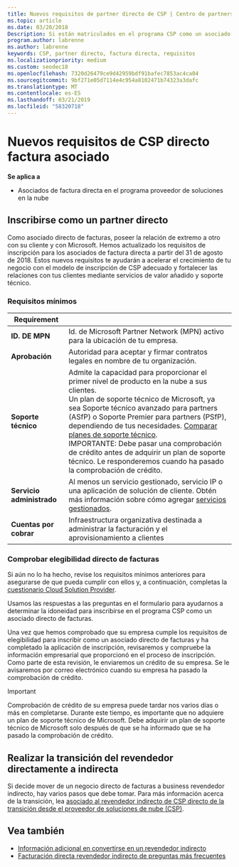 ```yaml
---
title: Nuevos requisitos de partner directo de CSP | Centro de partners
ms.topic: article
ms.date: 03/20/2018
Description: Si están matriculados en el programa CSP como un asociado directo, debe preparar cumplir estos requisitos de servicios y la compatibilidad actualizada.
program.author: labrenne
ms.author: labrenne
keywords: CSP, partner directo, factura directa, requisitos
ms.localizationpriority: medium
ms.custom: seodec18
ms.openlocfilehash: 7320d26479ce9d42959bdf91bafec7853ac4ca04
ms.sourcegitcommit: 9bf271e05d7114e4c954a8102471b74323a3dafc
ms.translationtype: MT
ms.contentlocale: es-ES
ms.lasthandoff: 03/21/2019
ms.locfileid: "58320718"
---
```

# <a name="csp-direct-bill-partner-new-requirements"></a>Nuevos requisitos de CSP directo factura asociado

**Se aplica a**

- Asociados de factura directa en el programa proveedor de soluciones en la nube

## <a name="enroll-as-a-direct-partner"></a>Inscribirse como un partner directo

Como asociado directo de facturas, poseer la relación de extremo a otro con su cliente y con Microsoft. Hemos actualizado los requisitos de inscripción para los asociados de factura directa a partir del 31 de agosto de 2018. Estos nuevos requisitos te ayudarán a acelerar el crecimiento de tu negocio con el modelo de inscripción de CSP adecuado y fortalecer las relaciones con tus clientes mediante servicios de valor añadido y soporte técnico.

### <a name="minimum-requirements"></a>Requisitos mínimos

|**Requirement**|                             |
|--------------------------------|--------------------------------------------------------------|
|**ID. DE MPN**   |Id. de Microsoft Partner Network (MPN) activo para la ubicación de tu empresa.    |
|**Aprobación**   |Autoridad para aceptar y firmar contratos legales en nombre de tu organización.|
|**Soporte técnico**   |Admite la capacidad para proporcionar el primer nivel de producto en la nube a sus clientes. <br>Un plan de soporte técnico de Microsoft, ya sea Soporte técnico avanzado para partners (ASfP) o Soporte Premier para partners (PSfP), dependiendo de tus necesidades. [Comparar planes de soporte técnico](https://partner.microsoft.com/en-US/support/partnersupport).<br> IMPORTANTE: Debe pasar una comprobación de crédito antes de adquirir un plan de soporte técnico. Le responderemos cuando ha pasado la comprobación de crédito. |
|**Servicio administrado**   |Al menos un servicio gestionado, servicio IP o una aplicación de solución de cliente. Obtén más información sobre cómo agregar [servicios gestionados](https://partner.microsoft.com/en-US/business-opportunities/managed-services-provider).|
|**Cuentas por cobrar** |Infraestructura organizativa destinada a administrar la facturación y el aprovisionamiento a clientes

### <a name="verify-direct-bill-eligibility"></a>Comprobar elegibilidad directo de facturas

Si aún no lo ha hecho, revise los requisitos mínimos anteriores para asegurarse de que pueda cumplir con ellos y, a continuación, completas la [cuestionario Cloud Solution Provider](https://partner.microsoft.com/cloud-solution-provider/assessment).

Usamos las respuestas a las preguntas en el formulario para ayudarnos a determinar la idoneidad para inscribirse en el programa CSP como un asociado directo de facturas.

Una vez que hemos comprobado que su empresa cumple los requisitos de elegibilidad para inscribir como un asociado directo de facturas y ha completado la aplicación de inscripción, revisaremos y compruebe la información empresarial que proporcionó en el proceso de inscripción. Como parte de esta revisión, le enviaremos un crédito de su empresa. Se le avisaremos por correo electrónico cuando su empresa ha pasado la comprobación de crédito.

>[!IMPORTANT]
>Comprobación de crédito de su empresa puede tardar nos varios días o más en completarse. Durante este tiempo, es importante que no adquiere un plan de soporte técnico de Microsoft. Debe adquirir un plan de soporte técnico de Microsoft solo después de que se ha informado que se ha pasado la comprobación de crédito.

## <a name="transition-from-direct-to-indirect-reseller"></a>Realizar la transición del revendedor directamente a indirecta

Si decide mover de un negocio directo de facturas a business revendedor indirecto, hay varios pasos que debe tomar. Para más información acerca de la transición, lea [asociado al revendedor indirecto de CSP directo de la transición desde el proveedor de soluciones de nube (CSP)](transition-direct-to-indirect.md). 

## <a name="see-also"></a>Vea también

- [Información adicional en convertirse en un revendedor indirecto](https://assetsprod.microsoft.com/csp-directbill-to-indirect-transition.pdf)
- [Facturación directa revendedor indirecto de preguntas más frecuentes](https://assetsprod.microsoft.com/mpn/direct-bill-partner-faq.pdf)
